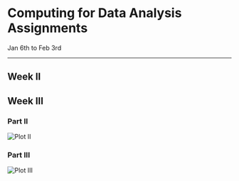 Computing for Data Analysis Assignments
=

Jan 6th to Feb 3rd

---

## Week II

## Week III

### Part II

![Plot II](https://github.com/kelvinleung/DA-Assignments/blob/master/Week%20III/Plots/plotting_part_2.png?raw=true)

### Part III

![Plot III](https://github.com/kelvinleung/DA-Assignments/blob/master/Week%20III/Plots/plotting_part_3.png?raw=true)